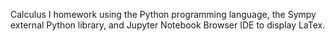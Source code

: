 Calculus I homework using the Python programming language, the Sympy external Python library, and Jupyter Notebook Browser IDE to display LaTex.
